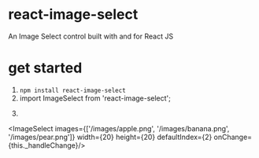 # react-image-select
An Image Select control built with and for React JS


# get started
1. `npm install react-image-select`
2. import ImageSelect from 'react-image-select';
3. ```
  <ImageSelect
    images={['/images/apple.png', '/images/banana.png', '/images/pear.png']}
    width={20}
    height={20}
    defaultIndex={2}
    onChange={this._handleChange}/>
```
